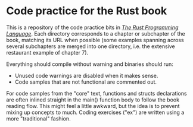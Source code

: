 # Code practice for the Rust book

This is a repository of the code practice bits in *[The Rust Programming Language](https://doc.rust-lang.org/book/)*. Each directory corresponds to a chapter or subchapter of the book, matching its URL when possible (some examples spanning across several subchapters are merged into one directory, i.e. the extensive restaurant example of chapter 7).

Everything should compile without warning and binaries should run:
  - Unused code warnings are disabled when it makes sense.
  - Code samples that are not functional are commented out.

For code samples from the "core" text, functions and structs declarations are often inlined straight in the main() function body to follow the book reading flow. This might feel a little awkward, but the idea is to prevent mixing up concepts to much. Coding exercises ("ex") are written using a more "traditional" fashion.